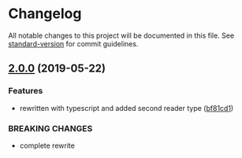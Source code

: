 # Changelog

All notable changes to this project will be documented in this file. See [standard-version](https://github.com/conventional-changelog/standard-version) for commit guidelines.

## [2.0.0](https://github.com/ulfalfa/rfid-chafon/compare/v1.1.1...v2.0.0) (2019-05-22)


### Features

* rewritten with typescript and added second reader type ([bf81cd1](https://github.com/ulfalfa/rfid-chafon/commit/bf81cd1))


### BREAKING CHANGES

* complete rewrite

